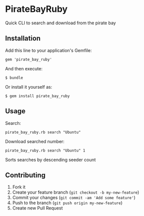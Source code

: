 # PirateBayRuby

Quick CLI to search and download from the pirate bay

## Installation

Add this line to your application's Gemfile:

    gem 'pirate_bay_ruby'

And then execute:

    $ bundle

Or install it yourself as:

    $ gem install pirate_bay_ruby

## Usage

Search:

	pirate_bay_ruby.rb search "Ubuntu"

Download searched number:

	pirate_bay_ruby.rb search "Ubuntu" 1


Sorts searches by descending seeder count

## Contributing

1. Fork it
2. Create your feature branch (`git checkout -b my-new-feature`)
3. Commit your changes (`git commit -am 'Add some feature'`)
4. Push to the branch (`git push origin my-new-feature`)
5. Create new Pull Request
